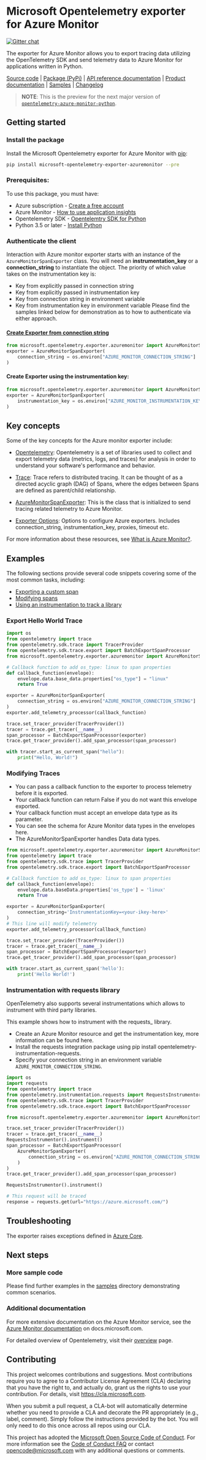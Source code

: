 # Microsoft Opentelemetry exporter for Azure Monitor

[![Gitter chat](https://img.shields.io/gitter/room/Microsoft/azure-monitor-python)](https://gitter.im/Azure/azure-sdk-for-python)

The exporter for Azure Monitor allows you to export tracing data utilizing the OpenTelemetry SDK and send telemetry data to Azure Monitor for applications written in Python.

[Source code](https://github.com/Azure/azure-sdk-for-python/tree/master/sdk/monitor/microsoft-opentelemetry-exporter-azuremonitor) | [Package (PyPi)][pypi] | [API reference documentation][api_docs] | [Product documentation][product_docs] | [Samples](https://github.com/Azure/azure-sdk-for-python/tree/master/sdk/monitor/microsoft-opentelemetry-exporter-azuremonitor/samples) | [Changelog](https://github.com/Azure/azure-sdk-for-python/blob/master/sdk/monitor/microsoft-opentelemetry-exporter-azuremonitor/CHANGELOG.md)

> **NOTE**: This is the preview for the next major version of [`opentelemetry-azure-monitor-python`](https://github.com/microsoft/opentelemetry-azure-monitor-python).

## Getting started

### Install the package

Install the Microsoft Opentelemetry exporter for Azure Monitor with [pip][pip]:

```Bash
pip install microsoft-opentelemetry-exporter-azuremonitor --pre
```

### Prerequisites: 
To use this package, you must have:
* Azure subscription - [Create a free account][azure_sub]
* Azure Monitor - [How to use application insights][application_insights_namespace]
* Opentelemetry SDK - [Opentelemtry SDK for Python][ot_sdk_python]
* Python 3.5 or later - [Install Python][python]

### Authenticate the client

Interaction with Azure monitor exporter starts with an instance of the `AzureMonitorSpanExporter` class. You will need an **instrumentation_key** or a **connection_string** to instantiate the object.
The priority of which value takes on the instrumentation key is:
* Key from explicitly passed in connection string
* Key from explicitly passed in instrumentation key
* Key from connection string in environment variable
* Key from instrumentation key in environment variable
Please find the samples linked below for demonstration as to how to authenticate via either approach.

#### [Create Exporter from connection string][sample_authenticate_client_connstr]

```Python
from microsoft.opentelemetry.exporter.azuremonitor import AzureMonitorSpanExporter
exporter = AzureMonitorSpanExporter(
    connection_string = os.environ["AZURE_MONITOR_CONNECTION_STRING"]
)
```

#### Create Exporter using the instrumentation key:

```Python
from microsoft.opentelemetry.exporter.azuremonitor import AzureMonitorSpanExporter
exporter = AzureMonitorSpanExporter(
    instrumentation_key = os.environ["AZURE_MONITOR_INSTRUMENTATION_KEY"]
)
```

## Key concepts

Some of the key concepts for the Azure monitor exporter include:

* [Opentelemetry][opentelemtry_spec]: Opentelemetry is a set of libraries used to collect and export telemetry data (metrics, logs, and traces) for analysis in order to understand your software's performance and behavior.

* [Trace][trace_concept]: Trace refers to distributed tracing. It can be thought of as a directed acyclic graph (DAG) of Spans, where the edges between Spans are defined as parent/child relationship.

* [AzureMonitorSpanExporter][client_reference]: This is the class that is initialized to send tracing related telemetry to Azure Monitor.

* [Exporter Options][exporter_options]: Options to configure Azure exporters. Includes connection_string, instrumentation_key, proxies, timeout etc.

For more information about these resources, see [What is Azure Monitor?][product_docs].

## Examples

The following sections provide several code snippets covering some of the most common tasks, including:

* [Exporting a custom span](#export-hello-world-trace)
* [Modifying spans](#modifying-traces)
* [Using an instrumentation to track a library](#instrumentation-with-requests-library)


### Export Hello World Trace

```Python
import os
from opentelemetry import trace
from opentelemetry.sdk.trace import TracerProvider
from opentelemetry.sdk.trace.export import BatchExportSpanProcessor
from microsoft.opentelemetry.exporter.azuremonitor import AzureMonitorSpanExporter

# Callback function to add os_type: linux to span properties
def callback_function(envelope):
    envelope.data.base_data.properties["os_type"] = "linux"
    return True

exporter = AzureMonitorSpanExporter(
    connection_string = os.environ["AZURE_MONITOR_CONNECTION_STRING"]
)
exporter.add_telemetry_processor(callback_function)

trace.set_tracer_provider(TracerProvider())
tracer = trace.get_tracer(__name__)
span_processor = BatchExportSpanProcessor(exporter)
trace.get_tracer_provider().add_span_processor(span_processor)

with tracer.start_as_current_span("hello"):
    print("Hello, World!")
```

### Modifying Traces

* You can pass a callback function to the exporter to process telemetry before it is exported.
* Your callback function can return False if you do not want this envelope exported.
* Your callback function must accept an envelope data type as its parameter.
* You can see the schema for Azure Monitor data types in the envelopes here.
* The AzureMonitorSpanExporter handles Data data types.

```Python
from microsoft.opentelemetry.exporter.azuremonitor import AzureMonitorSpanExporter
from opentelemetry import trace
from opentelemetry.sdk.trace import TracerProvider
from opentelemetry.sdk.trace.export import BatchExportSpanProcessor

# Callback function to add os_type: linux to span properties
def callback_function(envelope):
    envelope.data.baseData.properties['os_type'] = 'linux'
    return True

exporter = AzureMonitorSpanExporter(
    connection_string='InstrumentationKey=<your-ikey-here>'
)
# This line will modify telemetry
exporter.add_telemetry_processor(callback_function)

trace.set_tracer_provider(TracerProvider())
tracer = trace.get_tracer(__name__)
span_processor = BatchExportSpanProcessor(exporter)
trace.get_tracer_provider().add_span_processor(span_processor)

with tracer.start_as_current_span('hello'):
    print('Hello World!')
```

### Instrumentation with requests library

OpenTelemetry also supports several instrumentations which allows to instrument with third party libraries.

This example shows how to instrument with the requests_ library.

* Create an Azure Monitor resource and get the instrumentation key, more information can be found here.
* Install the requests integration package using pip install opentelemetry-instrumentation-requests.
* Specify your connection string in an environment variable `AZURE_MONITOR_CONNECTION_STRING`.

```Python
import os
import requests
from opentelemetry import trace
from opentelemetry.instrumentation.requests import RequestsInstrumentor
from opentelemetry.sdk.trace import TracerProvider
from opentelemetry.sdk.trace.export import BatchExportSpanProcessor

from microsoft.opentelemetry.exporter.azuremonitor import AzureMonitorSpanExporter

trace.set_tracer_provider(TracerProvider())
tracer = trace.get_tracer(__name__)
RequestsInstrumentor().instrument()
span_processor = BatchExportSpanProcessor(
    AzureMonitorSpanExporter(
        connection_string = os.environ["AZURE_MONITOR_CONNECTION_STRING"]
    )
)
trace.get_tracer_provider().add_span_processor(span_processor)

RequestsInstrumentor().instrument()

# This request will be traced
response = requests.get(url="https://azure.microsoft.com/")
```

## Troubleshooting

The exporter raises exceptions defined in [Azure Core](https://github.com/Azure/azure-sdk-for-python/blob/master/sdk/core/azure-core/README.md#azure-core-library-exceptions).

## Next steps

### More sample code

Please find further examples in the [samples](https://github.com/Azure/azure-sdk-for-python/tree/master/sdk/monitor/microsoft-opentelemetry-exporter-azuremonitor/samples) directory demonstrating common scenarios.

### Additional documentation

For more extensive documentation on the Azure Monitor service, see the [Azure Monitor documentation][product_docs] on docs.microsoft.com.

For detailed overview of Opentelemetry, visit their [overview](https://github.com/open-telemetry/opentelemetry-specification/blob/master/specification/overview.md) page.

## Contributing

This project welcomes contributions and suggestions.  Most contributions require you to agree to a
Contributor License Agreement (CLA) declaring that you have the right to, and actually do, grant us
the rights to use your contribution. For details, visit https://cla.microsoft.com.

When you submit a pull request, a CLA-bot will automatically determine whether you need to provide
a CLA and decorate the PR appropriately (e.g., label, comment). Simply follow the instructions
provided by the bot. You will only need to do this once across all repos using our CLA.

This project has adopted the [Microsoft Open Source Code of Conduct](https://opensource.microsoft.com/codeofconduct/).
For more information see the [Code of Conduct FAQ](https://opensource.microsoft.com/codeofconduct/faq/) or
contact [opencode@microsoft.com](mailto:opencode@microsoft.com) with any additional questions or comments.

<!-- LINKS -->
[azure_cli]: https://docs.microsoft.com/cli/azure
[api_docs]: https://aka.ms/monitorexporterapidocs
[product_docs]: https://docs.microsoft.com/azure/azure-monitor/overview
[azure_portal]: https://portal.azure.com
[azure_sub]: https://azure.microsoft.com/free/
[cloud_shell]: https://docs.microsoft.com/azure/cloud-shell/overview
[cloud_shell_bash]: https://shell.azure.com/bash
[pip]: https://pypi.org/project/pip/
[pypi]: https://pypi.org/project/opentelemetry-azure-monitor/
[python]: https://www.python.org/downloads/
[venv]: https://docs.python.org/3/library/venv.html
[virtualenv]: https://virtualenv.pypa.io
[ot_sdk_python]: https://github.com/open-telemetry/opentelemetry-python
[application_insights_namespace]: https://docs.microsoft.com/azure/azure-monitor/app/app-insights-overview#how-do-i-use-application-insights
[exporter_options]: https://opentelemetry-azure-monitor-python.readthedocs.io/en/latest/azure_monitor/export/export.options.html?highlight=options
[trace_concept]: https://github.com/open-telemetry/opentelemetry-specification/blob/master/specification/overview.md#trace
[client_reference]: https://opentelemetry-azure-monitor-python.readthedocs.io/en/latest/azure_monitor/export/export.trace.html#module-azure_monitor.export.trace
[opentelemtry_spec]: https://opentelemetry.io/

[sample_authenticate_client_connstr]: https://github.com/Azure/azure-sdk-for-python/blob/master/sdk/monitor/microsoft-opentelemetry-exporter-azuremonitor/samples/traces/sample_trace.py#L18
